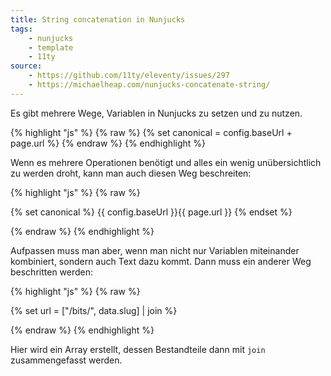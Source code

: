 ```yaml
---
title: String concatenation in Nunjucks
tags:
    - nunjucks
    - template
    - 11ty
source:
    - https://github.com/11ty/eleventy/issues/297
    - https://michaelheap.com/nunjucks-concatenate-string/
---
```


Es gibt mehrere Wege, Variablen in Nunjucks zu setzen und zu nutzen.

{% highlight "js" %}
{% raw %}
{% set canonical = config.baseUrl + page.url %}
{% endraw %}
{% endhighlight %}

Wenn es mehrere Operationen benötigt und alles ein wenig unübersichtlich zu werden droht, kann man auch diesen Weg beschreiten:

{% highlight "js" %}
{% raw %}

{% set canonical %}
{{ config.baseUrl }}{{ page.url }}
{% endset %}

{% endraw %}
{% endhighlight %}

Aufpassen muss man aber, wenn man nicht nur Variablen miteinander kombiniert, sondern auch Text dazu kommt. Dann muss ein anderer Weg beschritten werden:

{% highlight "js" %}
{% raw %}

{% set url = ["/bits/", data.slug] | join %}

{% endraw %}
{% endhighlight %}

Hier wird ein Array erstellt, dessen Bestandteile dann mit ``join`` zusammengefasst werden.
